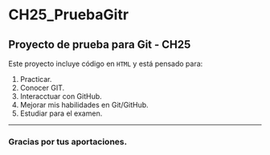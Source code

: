 # CH25_PruebaGitr
## Proyecto de prueba para Git - CH25


Este proyecto incluye código en `HTML` y está pensado para:
1. Practicar.
2. Conocer GIT.
3. Interacctuar con GitHub.
4. Mejorar mis habilidades en Git/GitHub.
5. Estudiar para el examen.
---

### Gracias por tus aportaciones.
